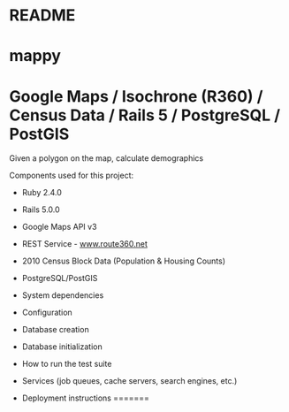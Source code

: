 # README

# mappy

# Google Maps / Isochrone (R360) / Census Data / Rails 5 / PostgreSQL / PostGIS

Given a polygon on the map, calculate demographics


Components used for this project:

* Ruby 2.4.0
* Rails 5.0.0
* Google Maps API v3
* REST Service - www.route360.net
* 2010 Census Block Data (Population & Housing Counts)
* PostgreSQL/PostGIS


* System dependencies
* Configuration
* Database creation
* Database initialization
* How to run the test suite
* Services (job queues, cache servers, search engines, etc.)
* Deployment instructions
=======
